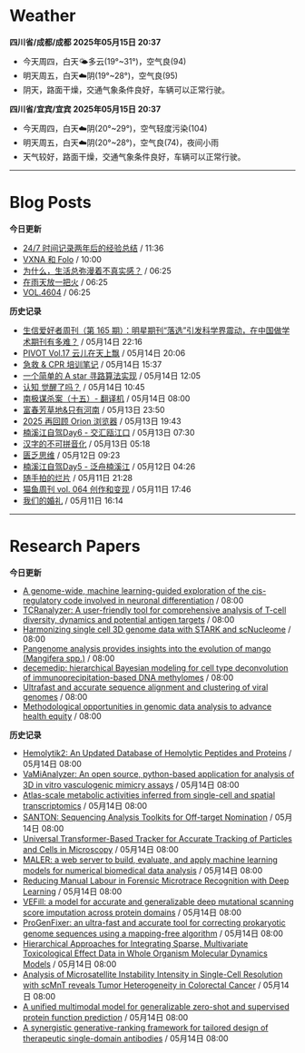 # Weather
<!--qweather:start-->
**四川省/成都/成都 2025年05月15日 20:37**
- 今天周四，白天🌤️多云(19°~31°)，空气良(94)
- 明天周五，白天☁️阴(19°~28°)，空气良(95)
- 阴天，路面干燥，交通气象条件良好，车辆可以正常行驶。

**四川省/宜宾/宜宾 2025年05月15日 20:37**
- 今天周四，白天☁️阴(20°~29°)，空气轻度污染(104)
- 明天周五，白天☁️阴(20°~28°)，空气良(74)，夜间小雨
- 天气较好，路面干燥，交通气象条件良好，车辆可以正常行驶。
<!--qweather:end-->
---
# Blog Posts
<!--rss-blogs:start-->
**今日更新**
- [24/7 时间记录两年后的经验总结](https://thirdshire.com/timetracking/) / 11:36
- [VXNA 和 Folo](https://anotherdayu.com/2025/6972/) / 10:00
- [为什么，生活总弥漫着不真实感？](http://m.wufazhuce.com/question/4365) / 06:25
- [在雨天放一把火](http://m.wufazhuce.com/article/6792) / 06:25
- [VOL.4604](http://m.wufazhuce.com/one/4755) / 06:25

**历史记录**
- [生信爱好者周刊（第 165 期）：明星期刊“落选”引发科学界震动，在中国做学术期刊有多难？](https://openbiox.github.io/weekly/issue-165/) / 05月14日 22:16
- [PIVOT Vol.17 云儿在天上飘](https://anotherdayu.com/2025/6966/) / 05月14日 20:06
- [急救 & CPR 培训笔记](https://blog.douchi.space/first-aid-training/) / 05月14日 15:37
- [一个简单的 A star 寻路算法实现](https://blog.codingnow.com/2025/05/a_star_pathfinding.html) / 05月14日 12:05
- [认知 觉醒了吗？](https://imzm.im/cognitive-awakening/) / 05月14日 10:45
- [南极谋杀案（十五）- 翻译机](https://yufree.cn/cn/2025/05/14/anterictic-murder/) / 05月14日 08:00
- [富春芳草地&amp;只有河南](https://www.skyue.com/25051323.html) / 05月13日 23:50
- [2025 再回顾 Orion 浏览器](https://anotherdayu.com/2025/6953/) / 05月13日 19:43
- [楠溪江自驾Day6 - 交汇瓯江口](https://blog.ops-coffee.cn/r/city-china-zhejiang-wenzhou-yongjia-nanxijiang-06.html) / 05月13日 07:30
- [汉字的不可拼音化](https://justgoidea.com/the-impossibility-of-pinyin-for-chinese-characters/) / 05月13日 05:18
- [匮乏思维](https://blog.douchi.space/scarcity-mindset/) / 05月12日 09:23
- [楠溪江自驾Day5 - 泛舟楠溪江](https://blog.ops-coffee.cn/r/city-china-zhejiang-wenzhou-yongjia-nanxijiang-05.html) / 05月12日 04:26
- [随手拍的烂片](https://innei.in/notes/191) / 05月11日 21:28
- [猫鱼周刊 vol. 064 创作和变现](https://ameow.xyz/archives/weekly-064) / 05月11日 17:46
- [我们的婚礼](https://www.skyue.com/25051116.html) / 05月11日 16:14
<!--rss-blogs:end-->
---
# Research Papers
<!--rss-papers:start-->
**今日更新**
- [A genome-wide, machine learning-guided exploration of the cis-regulatory code involved in neuronal differentiation](https://www.biorxiv.org/content/10.1101/2025.05.14.653995v1?rss=1) / 08:00
- [TCRanalyzer: A user-friendly tool for comprehensive analysis of T-cell diversity, dynamics and potential antigen targets](https://www.biorxiv.org/content/10.1101/2025.05.09.652820v1?rss=1) / 08:00
- [Harmonizing single cell 3D genome data with STARK and scNucleome](https://www.biorxiv.org/content/10.1101/2025.05.10.653247v1?rss=1) / 08:00
- [Pangenome analysis provides insights into the evolution of mango (Mangifera spp.)](https://www.biorxiv.org/content/10.1101/2025.05.09.653124v1?rss=1) / 08:00
- [decemedip: hierarchical Bayesian modeling for cell type deconvolution of immunoprecipitation-based DNA methylomes](https://www.biorxiv.org/content/10.1101/2025.05.09.653152v1?rss=1) / 08:00
- [Ultrafast and accurate sequence alignment and clustering of viral genomes](https://www.nature.com/articles/s41592-025-02701-7) / 08:00
- [Methodological opportunities in genomic data analysis to advance health equity](https://www.nature.com/articles/s41576-025-00839-w) / 08:00

**历史记录**
- [Hemolytik2: An Updated Database of Hemolytic Peptides and Proteins](https://www.biorxiv.org/content/10.1101/2025.05.12.653624v1?rss=1) / 05月14日 08:00
- [VaMiAnalyzer: An open source, python-based application for analysis of 3D in vitro vasculogenic mimicry assays](https://www.biorxiv.org/content/10.1101/2025.05.13.653881v1?rss=1) / 05月14日 08:00
- [Atlas-scale metabolic activities inferred from single-cell and spatial transcriptomics](https://www.biorxiv.org/content/10.1101/2025.05.09.653038v1?rss=1) / 05月14日 08:00
- [SANTON: Sequencing Analysis Toolkits for Off-target Nomination](https://www.biorxiv.org/content/10.1101/2025.05.09.653082v1?rss=1) / 05月14日 08:00
- [Universal Transformer-Based Tracker for Accurate Tracking of Particles and Cells in Microscopy](https://www.biorxiv.org/content/10.1101/2025.05.09.653028v1?rss=1) / 05月14日 08:00
- [MALER: a web server to build, evaluate, and apply machine learning models for numerical biomedical data analysis](https://www.biorxiv.org/content/10.1101/2025.05.09.653008v1?rss=1) / 05月14日 08:00
- [Reducing Manual Labour in Forensic Microtrace Recognition with Deep Learning](https://www.biorxiv.org/content/10.1101/2025.05.09.653056v1?rss=1) / 05月14日 08:00
- [VEFill: a model for accurate and generalizable deep mutational scanning score imputation across protein domains](https://www.biorxiv.org/content/10.1101/2025.05.14.653991v1?rss=1) / 05月14日 08:00
- [ProGenFixer: an ultra-fast and accurate tool for correcting prokaryotic genome sequences using a mapping-free algorithm](https://www.biorxiv.org/content/10.1101/2025.05.09.653025v1?rss=1) / 05月14日 08:00
- [Hierarchical Approaches for Integrating Sparse, Multivariate Toxicological Effect Data in Whole Organism Molecular Dynamics Models](https://www.biorxiv.org/content/10.1101/2025.05.09.652942v1?rss=1) / 05月14日 08:00
- [Analysis of Microsatellite Instability Intensity in Single-Cell Resolution with scMnT reveals Tumor Heterogeneity in Colorectal Cancer](https://www.biorxiv.org/content/10.1101/2025.05.09.653227v1?rss=1) / 05月14日 08:00
- [A unified multimodal model for generalizable zero-shot and supervised protein function prediction](https://www.biorxiv.org/content/10.1101/2025.05.09.653226v1?rss=1) / 05月14日 08:00
- [A synergistic generative-ranking framework for tailored design of therapeutic single-domain antibodies](https://www.biorxiv.org/content/10.1101/2025.05.09.653014v1?rss=1) / 05月14日 08:00
<!--rss-papers:end-->
